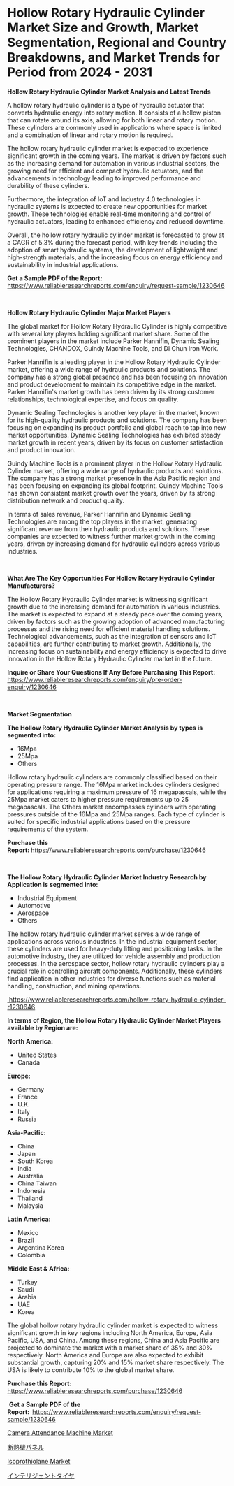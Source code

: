 <p><h1>Hollow Rotary Hydraulic Cylinder Market Size and Growth, Market Segmentation, Regional and Country Breakdowns, and Market Trends for Period from 2024 -  2031</h1></p><p><strong>Hollow Rotary Hydraulic Cylinder Market Analysis and Latest Trends</strong></p>
<p><p>A hollow rotary hydraulic cylinder is a type of hydraulic actuator that converts hydraulic energy into rotary motion. It consists of a hollow piston that can rotate around its axis, allowing for both linear and rotary motion. These cylinders are commonly used in applications where space is limited and a combination of linear and rotary motion is required.</p><p>The hollow rotary hydraulic cylinder market is expected to experience significant growth in the coming years. The market is driven by factors such as the increasing demand for automation in various industrial sectors, the growing need for efficient and compact hydraulic actuators, and the advancements in technology leading to improved performance and durability of these cylinders.</p><p>Furthermore, the integration of IoT and Industry 4.0 technologies in hydraulic systems is expected to create new opportunities for market growth. These technologies enable real-time monitoring and control of hydraulic actuators, leading to enhanced efficiency and reduced downtime.</p><p>Overall, the hollow rotary hydraulic cylinder market is forecasted to grow at a CAGR of 5.3% during the forecast period, with key trends including the adoption of smart hydraulic systems, the development of lightweight and high-strength materials, and the increasing focus on energy efficiency and sustainability in industrial applications.</p></p>
<p><strong>Get a Sample PDF of the Report:&nbsp;</strong> <a href="https://www.reliableresearchreports.com/enquiry/request-sample/1230646">https://www.reliableresearchreports.com/enquiry/request-sample/1230646</a></p>
<p>&nbsp;</p>
<p><strong>Hollow Rotary Hydraulic Cylinder Major Market Players</strong></p>
<p><p>The global market for Hollow Rotary Hydraulic Cylinder is highly competitive with several key players holding significant market share. Some of the prominent players in the market include Parker Hannifin, Dynamic Sealing Technologies, CHANDOX, Guindy Machine Tools, and Di Chun Iron Work.</p><p>Parker Hannifin is a leading player in the Hollow Rotary Hydraulic Cylinder market, offering a wide range of hydraulic products and solutions. The company has a strong global presence and has been focusing on innovation and product development to maintain its competitive edge in the market. Parker Hannifin's market growth has been driven by its strong customer relationships, technological expertise, and focus on quality.</p><p>Dynamic Sealing Technologies is another key player in the market, known for its high-quality hydraulic products and solutions. The company has been focusing on expanding its product portfolio and global reach to tap into new market opportunities. Dynamic Sealing Technologies has exhibited steady market growth in recent years, driven by its focus on customer satisfaction and product innovation.</p><p>Guindy Machine Tools is a prominent player in the Hollow Rotary Hydraulic Cylinder market, offering a wide range of hydraulic products and solutions. The company has a strong market presence in the Asia Pacific region and has been focusing on expanding its global footprint. Guindy Machine Tools has shown consistent market growth over the years, driven by its strong distribution network and product quality.</p><p>In terms of sales revenue, Parker Hannifin and Dynamic Sealing Technologies are among the top players in the market, generating significant revenue from their hydraulic products and solutions. These companies are expected to witness further market growth in the coming years, driven by increasing demand for hydraulic cylinders across various industries.</p></p>
<p>&nbsp;</p>
<p><strong>What Are The Key Opportunities For Hollow Rotary Hydraulic Cylinder Manufacturers?</strong></p>
<p><p>The Hollow Rotary Hydraulic Cylinder market is witnessing significant growth due to the increasing demand for automation in various industries. The market is expected to expand at a steady pace over the coming years, driven by factors such as the growing adoption of advanced manufacturing processes and the rising need for efficient material handling solutions. Technological advancements, such as the integration of sensors and IoT capabilities, are further contributing to market growth. Additionally, the increasing focus on sustainability and energy efficiency is expected to drive innovation in the Hollow Rotary Hydraulic Cylinder market in the future.</p></p>
<p><strong>Inquire or Share Your Questions If Any Before Purchasing This Report:</strong> <a href="https://www.reliableresearchreports.com/enquiry/pre-order-enquiry/1230646">https://www.reliableresearchreports.com/enquiry/pre-order-enquiry/1230646</a></p>
<p>&nbsp;</p>
<p><strong>Market Segmentation</strong></p>
<p><strong>The Hollow Rotary Hydraulic Cylinder Market Analysis by types is segmented into:</strong></p>
<p><ul><li>16Mpa</li><li>25Mpa</li><li>Others</li></ul></p>
<p><p>Hollow rotary hydraulic cylinders are commonly classified based on their operating pressure range. The 16Mpa market includes cylinders designed for applications requiring a maximum pressure of 16 megapascals, while the 25Mpa market caters to higher pressure requirements up to 25 megapascals. The Others market encompasses cylinders with operating pressures outside of the 16Mpa and 25Mpa ranges. Each type of cylinder is suited for specific industrial applications based on the pressure requirements of the system.</p></p>
<p><strong>Purchase this Report:&nbsp;</strong><a href="https://www.reliableresearchreports.com/purchase/1230646">https://www.reliableresearchreports.com/purchase/1230646</a></p>
<p>&nbsp;</p>
<p><strong>The Hollow Rotary Hydraulic Cylinder Market Industry Research by Application is segmented into:</strong></p>
<p><ul><li>Industrial Equipment</li><li>Automotive</li><li>Aerospace</li><li>Others</li></ul></p>
<p><p>The hollow rotary hydraulic cylinder market serves a wide range of applications across various industries. In the industrial equipment sector, these cylinders are used for heavy-duty lifting and positioning tasks. In the automotive industry, they are utilized for vehicle assembly and production processes. In the aerospace sector, hollow rotary hydraulic cylinders play a crucial role in controlling aircraft components. Additionally, these cylinders find application in other industries for diverse functions such as material handling, construction, and mining operations.</p></p>
<p><a href="https://www.reliableresearchreports.com/hollow-rotary-hydraulic-cylinder-r1230646">&nbsp;https://www.reliableresearchreports.com/hollow-rotary-hydraulic-cylinder-r1230646</a></p>
<p><strong>In terms of Region, the Hollow Rotary Hydraulic Cylinder Market Players available by Region are:</strong></p>
<p>
    <p> <strong> North America: </strong>
        <ul>
            <li>United States</li>
            <li>Canada</li>
        </ul>
        </p> 
    <p> <strong> Europe: </strong>
        <ul>
            <li>Germany</li>
            <li>France</li>
            <li>U.K.</li>
            <li>Italy</li>
            <li>Russia</li>
        </ul>
        </p> 
    <p> <strong> Asia-Pacific: </strong>
        <ul>
            <li>China</li>
            <li>Japan</li>
            <li>South Korea</li>
            <li>India</li>
            <li>Australia</li>
            <li>China Taiwan</li>
            <li>Indonesia</li>
            <li>Thailand</li>
            <li>Malaysia</li>
        </ul>
        </p> 
    <p> <strong> Latin America: </strong>
        <ul>
            <li>Mexico</li>
            <li>Brazil</li>
            <li>Argentina Korea</li>
            <li>Colombia</li>
        </ul>
        </p> 
    <p> <strong> Middle East & Africa: </strong>
        <ul>
            <li>Turkey</li>
            <li>Saudi</li>
            <li>Arabia</li>
            <li>UAE</li>
            <li>Korea</li>
        </ul>
    </p>
    </p>
<p><p>The global hollow rotary hydraulic cylinder market is expected to witness significant growth in key regions including North America, Europe, Asia Pacific, USA, and China. Among these regions, China and Asia Pacific are projected to dominate the market with a market share of 35% and 30% respectively. North America and Europe are also expected to exhibit substantial growth, capturing 20% and 15% market share respectively. The USA is likely to contribute 10% to the global market share.</p></p>
<p><strong>Purchase this Report: </strong><a href="https://www.reliableresearchreports.com/purchase/1230646">https://www.reliableresearchreports.com/purchase/1230646</a></p>
<p>&nbsp;<strong>Get a Sample PDF of the Report:&nbsp;&nbsp;</strong><a href="https://www.reliableresearchreports.com/enquiry/request-sample/1230646">https://www.reliableresearchreports.com/enquiry/request-sample/1230646</a></p>
<p><strong></strong></p>
<p><p><a href="https://github.com/okotobwrhuteie/Market-Research-Report-List-2/blob/main/camera-attendance-machine-market.md">Camera Attendance Machine Market</a></p><p><a href="https://github.com/laurenreichert/Market-Research-Report-List-1/blob/main/174869141423.md">断熱壁パネル</a></p><p><a href="https://issuu.com/reportprime-2/docs/isoprothiolane-market-size-2030.pptx">Isoprothiolane Market</a></p><p><a href="https://github.com/RodHoppe07/Market-Research-Report-List-1/blob/main/897574241424.md">インテリジェントタイヤ</a></p></p>